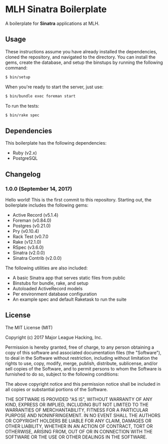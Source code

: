 MLH Sinatra Boilerplate
=======================

A boilerplate for **Sinatra** applications at MLH.

Usage
-----

These instructions assume you have already installed the dependencies, cloned
the repository, and navigated to the directory.  You can install the gems,
create the database, and setup the binstups by running the following command:

```bash
$ bin/setup
```

When you're ready to start the server, just use:

```bash
$ bin/bundle exec foreman start
```

To run the tests:

```bash
$ bin/rake spec
```

Dependencies
------------

This boilerplate has the following dependencies:

 - Ruby (v2.x)
 - PostgreSQL

Changelog
---------

### 1.0.0 (September 14, 2017)
Hello world! This is the first commit to this repository.  Starting out, the
boilerplate includes the following gems:

 - Active Record (v5.1.4)
 - Foreman (v0.84.0)
 - Postgres (v0.21.0)
 - Pry (v0.10.4)
 - Rack Test (v0.7.0
 - Rake (v12.1.0)
 - RSpec (v3.6.0)
 - Sinatra (v2.0.0)
 - Sinatra Contrib (v2.0.0)

The following utilities are also included:

 - A basic Sinatra app that serves static files from public
 - Binstubs for bundle, rake, and setup
 - Autoloaded ActiveRecord models
 - Per environment database configuration
 - An example spec and default Raketask to run the suite


License
---------

The MIT License (MIT)

Copyright (c) 2017 Major League Hacking, Inc.

Permission is hereby granted, free of charge, to any person obtaining a copy
of this software and associated documentation files (the "Software"), to deal
in the Software without restriction, including without limitation the rights
to use, copy, modify, merge, publish, distribute, sublicense, and/or sell
copies of the Software, and to permit persons to whom the Software is
furnished to do so, subject to the following conditions:

The above copyright notice and this permission notice shall be included in all
copies or substantial portions of the Software.

THE SOFTWARE IS PROVIDED "AS IS", WITHOUT WARRANTY OF ANY KIND, EXPRESS OR
IMPLIED, INCLUDING BUT NOT LIMITED TO THE WARRANTIES OF MERCHANTABILITY,
FITNESS FOR A PARTICULAR PURPOSE AND NONINFRINGEMENT. IN NO EVENT SHALL THE
AUTHORS OR COPYRIGHT HOLDERS BE LIABLE FOR ANY CLAIM, DAMAGES OR OTHER
LIABILITY, WHETHER IN AN ACTION OF CONTRACT, TORT OR OTHERWISE, ARISING FROM,
OUT OF OR IN CONNECTION WITH THE SOFTWARE OR THE USE OR OTHER DEALINGS IN THE
SOFTWARE.

